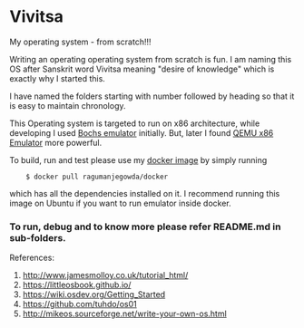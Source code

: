 
# Vivitsa
  My operating system - from scratch!!!

Writing an operating operating system from scratch is fun. I am naming this OS after Sanskrit word Vivitsa meaning "desire of knowledge" which is exactly why I started this.


I have named the folders starting with number followed by heading so that it is
easy to maintain chronology.

This Operating system is targeted to run on x86 architecture, while developing I used [Bochs emulator](https://en.wikipedia.org/wiki/Bochs) initially. But, later I found [QEMU x86 Emulator](https://en.wikipedia.org/wiki/QEMU) more powerful.

To build, run and test please use my
[docker image](https://github.com/ragu-manjegowda/ragu-docker) by simply running

```shell
	$ docker pull ragumanjegowda/docker
```
which has all the dependencies installed on it. I recommend running this image
on Ubuntu if you want to run emulator inside docker.

### To run, debug and to know more please refer README.md in sub-folders.

References:
1. http://www.jamesmolloy.co.uk/tutorial_html/
2. https://littleosbook.github.io/
3. https://wiki.osdev.org/Getting_Started
4. https://github.com/tuhdo/os01
5. http://mikeos.sourceforge.net/write-your-own-os.html
